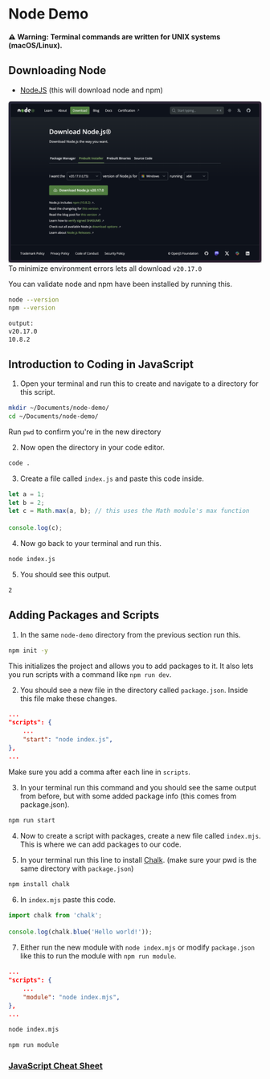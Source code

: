 # Node Demo

#### ⚠️ Warning: Terminal commands are written for UNIX systems (macOS/Linux).

## Downloading Node

- [NodeJS](https://nodejs.org/en/download/prebuilt-installer) (this will download node and npm)

![image showing node download page](node-download.png)
To minimize environment errors lets all download `v20.17.0`

You can validate node and npm have been installed by running this.

```sh
node --version
npm --version
```
```
output:
v20.17.0
10.8.2
```

## Introduction to Coding in JavaScript

1. Open your terminal and run this to create and navigate to a directory for this script.

```sh
mkdir ~/Documents/node-demo/
cd ~/Documents/node-demo/
```
Run `pwd` to confirm you're in the new directory

2. Now open the directory in your code editor.

```sh
code .
```

3. Create a file called `index.js` and paste this code inside.

```JavaScript
let a = 1;
let b = 2;
let c = Math.max(a, b); // this uses the Math module's max function

console.log(c);
```

4. Now go back to your terminal and run this.

```sh
node index.js
```

5. You should see this output.

```sh
2
```

## Adding Packages and Scripts

1. In the same `node-demo` directory from the previous section run this.

```sh
npm init -y
```

This initializes the project and allows you to add packages to it. It also lets you run scripts with a command like `npm run dev`.

2. You should see a new file in the directory called `package.json`. Inside this file make these changes.

```json
...
"scripts": {
    ...
    "start": "node index.js",
},
...
```
Make sure you add a comma after each line in `scripts`.

3. In your terminal run this command and you should see the same output from before, but with some added package info (this comes from package.json). 
```sh
npm run start
```

4. Now to create a script with packages, create a new file called `index.mjs`. This is where we can add packages to our code.

5. In your terminal run this line to install [Chalk](https://www.npmjs.com/package/chalk). (make sure your pwd is the same directory with `package.json`)
```sh
npm install chalk
```

6. In `index.mjs` paste this code.
```JavaScript
import chalk from 'chalk';

console.log(chalk.blue('Hello world!'));
```

7. Either run the new module with `node index.mjs` or modify `package.json` like this to run the module with `npm run module`.
```json
...
"scripts": {
    ...
    "module": "node index.mjs",
},
...
```
```sh
node index.mjs
```
```sh
npm run module
``` 

### [JavaScript Cheat Sheet](https://cheatsheets.zip/javascript)